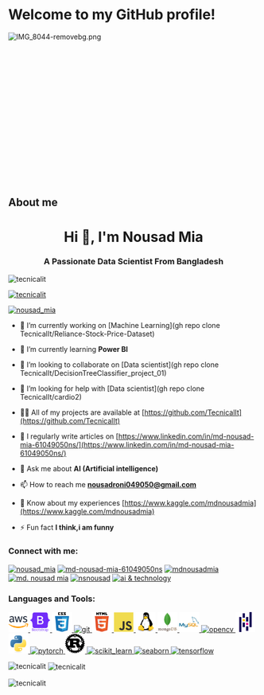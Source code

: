 # Welcome to my GitHub profile!
 <div style="display:flex; align-items:center;">
    <img src="https://github.com/TecnicalIt/profile/blob/main/IMG_8044-removebg.png" alt="IMG_8044-removebg.png" width="300" height="300" style="margin-right:20px;">

    
</div>

## About me


<h1 align="center">Hi 👋, I'm Nousad Mia</h1>
<h3 align="center">A Passionate Data Scientist From Bangladesh</h3>
<p align="left"> <img src="https://komarev.com/ghpvc/?username=tecnicalit&label=Profile%20views&color=0e75b6&style=flat" alt="tecnicalit" /> </p>

<p align="left"> <a href="https://github.com/ryo-ma/github-profile-trophy"><img src="https://github-profile-trophy.vercel.app/?username=tecnicalit" alt="tecnicalit" /></a> </p>

<p align="left"> <a href="https://twitter.com/nousad_mia" target="blank"><img src="https://img.shields.io/twitter/follow/nousad_mia?logo=twitter&style=for-the-badge" alt="nousad_mia" /></a> </p>

- 🔭 I’m currently working on [Machine Learning](gh repo clone TecnicalIt/Reliance-Stock-Price-Dataset)

- 🌱 I’m currently learning **Power BI**

- 👯 I’m looking to collaborate on [Data scientist](gh repo clone TecnicalIt/DecisionTreeClassifier_project_01)

- 🤝 I’m looking for help with [Data scientist](gh repo clone TecnicalIt/cardio2)

- 👨‍💻 All of my projects are available at [https://github.com/TecnicalIt](https://github.com/TecnicalIt)

- 📝 I regularly write articles on [https://www.linkedin.com/in/md-nousad-mia-61049050ns/](https://www.linkedin.com/in/md-nousad-mia-61049050ns/)

- 💬 Ask me about **AI (Artificial intelligence)**

- 📫 How to reach me **nousadroni049050@gmail.com**

- 📄 Know about my experiences [https://www.kaggle.com/mdnousadmia](https://www.kaggle.com/mdnousadmia)

- ⚡ Fun fact **I think,i am funny**

<h3 align="left">Connect with me:</h3>
<p align="left">
<a href="https://twitter.com/nousad_mia" target="blank"><img align="center" src="https://raw.githubusercontent.com/rahuldkjain/github-profile-readme-generator/master/src/images/icons/Social/twitter.svg" alt="nousad_mia" height="30" width="40" /></a>
<a href="https://linkedin.com/in/md-nousad-mia-61049050ns" target="blank"><img align="center" src="https://raw.githubusercontent.com/rahuldkjain/github-profile-readme-generator/master/src/images/icons/Social/linked-in-alt.svg" alt="md-nousad-mia-61049050ns" height="30" width="40" /></a>
<a href="https://kaggle.com/mdnousadmia" target="blank"><img align="center" src="https://raw.githubusercontent.com/rahuldkjain/github-profile-readme-generator/master/src/images/icons/Social/kaggle.svg" alt="mdnousadmia" height="30" width="40" /></a>
<a href="https://fb.com/md. nousad mia" target="blank"><img align="center" src="https://raw.githubusercontent.com/rahuldkjain/github-profile-readme-generator/master/src/images/icons/Social/facebook.svg" alt="md. nousad mia" height="30" width="40" /></a>
<a href="https://instagram.com/nsnousad" target="blank"><img align="center" src="https://raw.githubusercontent.com/rahuldkjain/github-profile-readme-generator/master/src/images/icons/Social/instagram.svg" alt="nsnousad" height="30" width="40" /></a>
<a href="https://www.youtube.com/c/ai & technology" target="blank"><img align="center" src="https://raw.githubusercontent.com/rahuldkjain/github-profile-readme-generator/master/src/images/icons/Social/youtube.svg" alt="ai & technology" height="30" width="40" /></a>
</p>

<h3 align="left">Languages and Tools:</h3>
<p align="left"> <a href="https://aws.amazon.com" target="_blank" rel="noreferrer"> <img src="https://raw.githubusercontent.com/devicons/devicon/master/icons/amazonwebservices/amazonwebservices-original-wordmark.svg" alt="aws" width="40" height="40"/> </a> <a href="https://getbootstrap.com" target="_blank" rel="noreferrer"> <img src="https://raw.githubusercontent.com/devicons/devicon/master/icons/bootstrap/bootstrap-plain-wordmark.svg" alt="bootstrap" width="40" height="40"/> </a> <a href="https://www.w3schools.com/css/" target="_blank" rel="noreferrer"> <img src="https://raw.githubusercontent.com/devicons/devicon/master/icons/css3/css3-original-wordmark.svg" alt="css3" width="40" height="40"/> </a> <a href="https://git-scm.com/" target="_blank" rel="noreferrer"> <img src="https://www.vectorlogo.zone/logos/git-scm/git-scm-icon.svg" alt="git" width="40" height="40"/> </a> <a href="https://www.w3.org/html/" target="_blank" rel="noreferrer"> <img src="https://raw.githubusercontent.com/devicons/devicon/master/icons/html5/html5-original-wordmark.svg" alt="html5" width="40" height="40"/> </a> <a href="https://developer.mozilla.org/en-US/docs/Web/JavaScript" target="_blank" rel="noreferrer"> <img src="https://raw.githubusercontent.com/devicons/devicon/master/icons/javascript/javascript-original.svg" alt="javascript" width="40" height="40"/> </a> <a href="https://www.linux.org/" target="_blank" rel="noreferrer"> <img src="https://raw.githubusercontent.com/devicons/devicon/master/icons/linux/linux-original.svg" alt="linux" width="40" height="40"/> </a> <a href="https://www.mongodb.com/" target="_blank" rel="noreferrer"> <img src="https://raw.githubusercontent.com/devicons/devicon/master/icons/mongodb/mongodb-original-wordmark.svg" alt="mongodb" width="40" height="40"/> </a> <a href="https://www.mysql.com/" target="_blank" rel="noreferrer"> <img src="https://raw.githubusercontent.com/devicons/devicon/master/icons/mysql/mysql-original-wordmark.svg" alt="mysql" width="40" height="40"/> </a> <a href="https://opencv.org/" target="_blank" rel="noreferrer"> <img src="https://www.vectorlogo.zone/logos/opencv/opencv-icon.svg" alt="opencv" width="40" height="40"/> </a> <a href="https://pandas.pydata.org/" target="_blank" rel="noreferrer"> <img src="https://raw.githubusercontent.com/devicons/devicon/2ae2a900d2f041da66e950e4d48052658d850630/icons/pandas/pandas-original.svg" alt="pandas" width="40" height="40"/> </a> <a href="https://www.python.org" target="_blank" rel="noreferrer"> <img src="https://raw.githubusercontent.com/devicons/devicon/master/icons/python/python-original.svg" alt="python" width="40" height="40"/> </a> <a href="https://pytorch.org/" target="_blank" rel="noreferrer"> <img src="https://www.vectorlogo.zone/logos/pytorch/pytorch-icon.svg" alt="pytorch" width="40" height="40"/> </a> <a href="https://www.rust-lang.org" target="_blank" rel="noreferrer"> <img src="https://raw.githubusercontent.com/devicons/devicon/master/icons/rust/rust-plain.svg" alt="rust" width="40" height="40"/> </a> <a href="https://scikit-learn.org/" target="_blank" rel="noreferrer"> <img src="https://upload.wikimedia.org/wikipedia/commons/0/05/Scikit_learn_logo_small.svg" alt="scikit_learn" width="40" height="40"/> </a> <a href="https://seaborn.pydata.org/" target="_blank" rel="noreferrer"> <img src="https://seaborn.pydata.org/_images/logo-mark-lightbg.svg" alt="seaborn" width="40" height="40"/> </a> <a href="https://www.tensorflow.org" target="_blank" rel="noreferrer"> <img src="https://www.vectorlogo.zone/logos/tensorflow/tensorflow-icon.svg" alt="tensorflow" width="40" height="40"/> </a> </p>

<p><img align="left" src="https://github-readme-stats.vercel.app/api/top-langs?username=tecnicalit&show_icons=true&locale=en&layout=compact" alt="tecnicalit" /></p>

<p>&nbsp;<img align="center" src="https://github-readme-stats.vercel.app/api?username=tecnicalit&show_icons=true&locale=en" alt="tecnicalit" /></p>

<p><img align="center" src="https://github-readme-streak-stats.herokuapp.com/?user=tecnicalit&" alt="tecnicalit" /></p>

